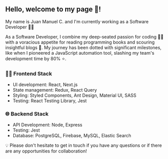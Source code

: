 ## Hello, welcome to my page 👨‍!

My name is Juan Manuel C. and I'm currently working as a Software Developer 👨‍💻

As a Software Developer, I combine my deep-seated passion for coding 👨‍💻 with a voracious appetite for reading programming books and scouring insightful blogs 📘. My journey has been dotted with significant milestones, like when I pioneered a JavaScript automation tool, slashing my team's development time by 80% ⭐️.

### 🧑‍🎨 Frontend Stack
- UI development: React, Next.js
- State management: Redux, React Query
- Styling: Styled Components, Ant Design, Material UI, SASS
- Testing: React Testing Library, Jest

### 🌐 Backend Stack
- API Development: Node, Express
- Testing: Jest
- Database: PostgreSQL, Firebase, MySQL, Elastic Search

💡 Please don't hesitate to get in touch if you have any questions or if there are any opportunities for collaboration!

